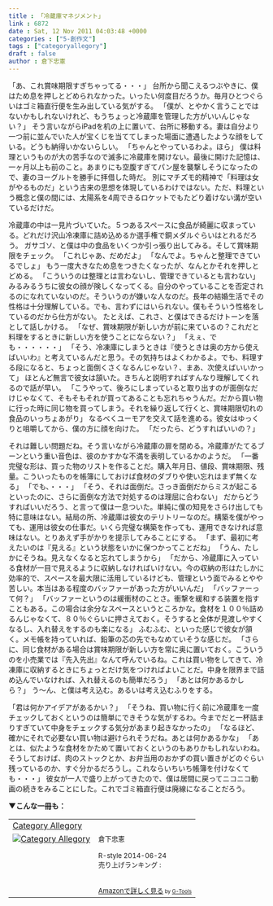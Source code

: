 ```yaml
---
title : 「冷蔵庫マネジメント」
link : 6872
date : Sat, 12 Nov 2011 04:03:48 +0000
categories : ["5-創作文"]
tags : ["categoryallegory"]
draft : false
author : 倉下忠憲
---
```


「あ、これ賞味期限すぎちゃってる・・・」
台所から聞こえるつぶやきに、僕はため息を押しとどめられなかった。いったい何度目だろうか。毎月ひとつぐらいはゴミ箱直行便を生み出している気がする。
「僕が、とやかく言うことではないかもしれないけれど、もうちょっと冷蔵庫を管理した方がいいんじゃない？」
そう言いながらiPadを机の上に置いて、台所に移動する。妻は自分より一つ前に並んでいた人が宝くじを当ててしまった場面に遭遇したような顔をしている。どうも納得いかないらしい。
「ちゃんとやっているわよ。ほら」
僕は料理というものが大の苦手なので滅多に冷蔵庫を開けない。最後に開けた記憶は、一ヶ月以上も前のこと。あまりにも空腹すぎてパン屋を襲撃しそうになったので、妻のヨーグルトを勝手に拝借した時だ。
別にマチズモ的精神で「料理は女がやるものだ」という古来の思想を体現しているわけではない。ただ、料理という概念と僕の間には、太陽系を4周できるロケットでもたどり着けない溝が空いているだけだ。

冷蔵庫の中は一見片づいていた。５つあるスペースに食品が綺麗に収まっている。どれだけ沢山冷凍庫に詰め込めるか選手権で銅メダルぐらいはとれるだろう。
ガサゴソ、と僕は中の食品をいくつか引っ張り出してみる。そして賞味期限をチェック。
「これじゃあ、だめだよ」
「なんでよ。ちゃんと整理できているでしょ」
もう一度大きなため息をつきたくなったが、なんとかそれを押しとどめる。
「こういうのは整理とは言わないし、管理できているとも言わない」
みるみるうちに彼女の顔が険しくなってくる。自分のやっていることを否定されるのになれていないのだ。そういうのが嫌いな人なのだ。長年の結婚生活でその性格は十分理解している。でも、言わずにはいられない。僕もそういう性格をしているのだから仕方がない。
たとえば、これさ、と僕はできるだけトーンを落として話しかける。
「なぜ、賞味期限が新しい方が前に来ているの？これだと料理をするときに新しい方を使うことにならない？」
「えぇ、でも・・・・・・」
「そう、冷凍庫にしまうときは『使うときは奥の方から使えばいいわ』と考えているんだと思う。その気持ちはよくわかるよ。でも、料理する段になると、ちょっと面倒くさくなるんじゃない？、まあ、次使えばいいかって」
ほとんど無言で彼女は頷いた。きちんと説明すればすんなり理解してくれるので話が早い。
「こうやって、後ろにしまっていると取り出すのが面倒なだけじゃなくて、そもそもそれが買ってあることも忘れちゃうんだ。だから買い物に行った時に同じ物を買ってしまう。それを繰り返して行くと、賞味期限切れの食品のいっちょあがり」
なるべくユーモアを交えて話を進める。彼女はゆっくりと咀嚼してから、僕の方に顔を向けた。
「だったら、どうすればいいの？」

それは難しい問題だね。そう言いながら冷蔵庫の扉を閉める。冷蔵庫がたてるブーンという重い音色は、彼のかすかな不満を表明しているかのようだ。
「一番完璧な形は、買った物のリストを作ることだ。購入年月日、値段、賞味期限、残量。こういったものを帳簿にしておけば食材のダブりや使い忘れはまず無くなる」
「でも、・・・」
「そう、それは面倒だ。さっき面倒だからミスが起こるといったのに、さらに面倒な方法で対処するのは理屈に合わない」
だからどうすればいいだろう、と言って僕は一息ついた。単純に僕の知見をさらけ出しても特に意味はない。結局の所、冷蔵庫は彼女のテリトリーなのだ。構築を僕がやっても、運用は彼女の仕事だ。いくら完璧な構築を作っても、運用できなければ意味はない。とりあえず手がかりを提示してみることにする。
「まず、最初に考えたいのは『見える』という状態をいかに保つかってことだね」
「うん、たしかにそうね。見えなくなると忘れてしまうから」
「だから、冷蔵庫に入っている食材が一目で見えるように収納しなければいけない。今の収納の形はたしかに効率的で、スペースを最大限に活用しているけども、管理という面でみるとやや苦しい。本当はある程度のバッファーがあった方がいいんだ」
「バッファーって何？」
「バッファーというのは緩衝材のことさ。衝撃を緩和する装置を指すこともある。この場合は余分なスペースというところかな。食材を１００％詰めるんじゃなくて、８０％ぐらいに押さえておく。そうすると全体が見渡しやすくなるし、入れ替えをするのも楽になる」
ふむふむ、といった感じで彼女が頷く。メモ帳を持っていれば、鉛筆の芯の先でもなめていそうな感じだ。
「さらに、同じ食材がある場合は賞味期限が新しい方を常に奥に置いておく。こういうのを小売業では『先入先出』なんて呼んでいるね。これは買い物をしてきて、冷凍庫に収納するときにちょっとだけ気をつければよいことだ。中身を限界まで詰め込んでいなければ、入れ替えるのも簡単だろう」
「あとは何かあるかしら？」
う〜ん、と僕は考え込む。あるいは考え込むふりをする。

「君は何かアイデアがあるかい？」
「そうね、買い物に行く前に冷蔵庫を一度チェックしておくというのは簡単にできそうな気がするわ。今までだと一杯詰まりすぎていて中身をチェックする気分があまり起きなかったの」
「なるほど、確かにそれで必要ない買い物は避けられそうだね。あとは何かあるかな」
「あとは、似たような食材をかためて置いておくというのもありかもしれないわね。そうしておけば、肉のストックとか、お弁当用のおかずの買い置きがどのぐらい残っているのか、すぐ分かるだろうし。これならいちいち帳簿を付けなくても・・・」
彼女が一人で盛り上がってきたので、僕は居間に戻ってニコニコ動画の続きをみることにした。これでゴミ箱直行便は廃線になることだろう。


<strong>▼こんな一冊も：</strong>
<table  border="0" cellpadding="5"><tr><td colspan="2"><a href="http://www.amazon.co.jp/Category-Allegory-%E5%80%89%E4%B8%8B%E5%BF%A0%E6%86%B2-ebook/dp/B00L9UYH7W%3FSubscriptionId%3D15SMZCTB9V8NGR2TW082%26tag%3Drashita1000-22%26linkCode%3Dxm2%26camp%3D2025%26creative%3D165953%26creativeASIN%3DB00L9UYH7W" target="_blank">Category Allegory</a><img src="http://www.assoc-amazon.jp/e/ir?t=rashita1000-22&l=ur2&o=9" width="1" height="1" style="border: none;" alt="" /></td></tr><tr><td valign="top"><a href="http://www.amazon.co.jp/Category-Allegory-%E5%80%89%E4%B8%8B%E5%BF%A0%E6%86%B2-ebook/dp/B00L9UYH7W%3FSubscriptionId%3D15SMZCTB9V8NGR2TW082%26tag%3Drashita1000-22%26linkCode%3Dxm2%26camp%3D2025%26creative%3D165953%26creativeASIN%3DB00L9UYH7W" target="_blank"><img src="http://ecx.images-amazon.com/images/I/41Cht0Cn8mL._SL160_.jpg" border="0" alt="Category Allegory" /></a></td><td valign="top"><font size="-1">倉下忠憲 <br /><br />R-style  2014-06-24<br />売り上げランキング : <br /><br /><br /><a href="http://www.amazon.co.jp/Category-Allegory-%E5%80%89%E4%B8%8B%E5%BF%A0%E6%86%B2-ebook/dp/B00L9UYH7W%3FSubscriptionId%3D15SMZCTB9V8NGR2TW082%26tag%3Drashita1000-22%26linkCode%3Dxm2%26camp%3D2025%26creative%3D165953%26creativeASIN%3DB00L9UYH7W" target="_blank">Amazonで詳しく見る</a></font><font size="-2"> by <a href="http://www.goodpic.com/mt/aws/index.html" >G-Tools</a></font></td></tr></table>
